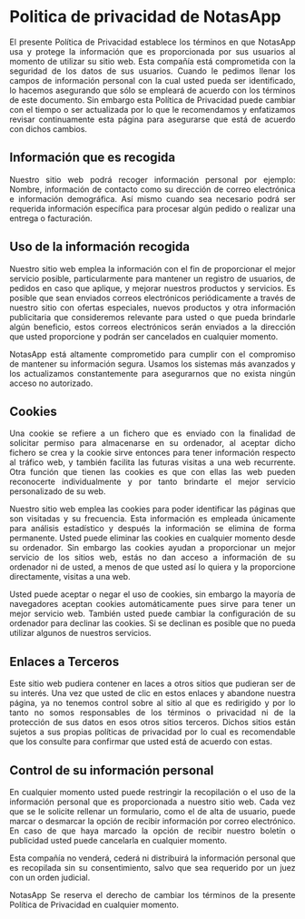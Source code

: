 # Politica de privacidad de NotasApp


<div style="text-align: justify">
El presente Política de Privacidad establece los términos en que NotasApp usa y protege la información que es proporcionada por sus usuarios al momento de utilizar su sitio web. Esta compañía está comprometida con la seguridad de los datos de sus usuarios. Cuando le pedimos llenar los campos de información personal con la cual usted pueda ser identificado, lo hacemos asegurando que sólo se empleará de acuerdo con los términos de este documento. Sin embargo esta Política de Privacidad puede cambiar con el tiempo o ser actualizada por lo que le recomendamos y enfatizamos revisar continuamente esta página para asegurarse que está de acuerdo con dichos cambios.
</div>


## Información que es recogida
<div style="text-align: justify">
Nuestro sitio web podrá recoger información personal por ejemplo: Nombre, información de contacto como su dirección de correo electrónica e información demográfica. Así mismo cuando sea necesario podrá ser requerida información específica para procesar algún pedido o realizar una entrega o facturación.
</div>

## Uso de la información recogida
<div style="text-align: justify">
Nuestro sitio web emplea la información con el fin de proporcionar el mejor servicio posible, particularmente para mantener un registro de usuarios, de pedidos en caso que aplique, y mejorar nuestros productos y servicios. Es posible que sean enviados correos electrónicos periódicamente a través de nuestro sitio con ofertas especiales, nuevos productos y otra información publicitaria que consideremos relevante para usted o que pueda brindarle algún beneficio, estos correos  electrónicos serán enviados a la dirección que usted proporcione y podrán ser cancelados en cualquier momento.
  
NotasApp está altamente comprometido para cumplir con el compromiso de mantener su información segura. Usamos los sistemas más avanzados y los actualizamos constantemente para asegurarnos que no exista ningún acceso no autorizado.
</div>

## Cookies
<div style="text-align: justify">
Una cookie se refiere a un fichero que es enviado con la finalidad de solicitar permiso para almacenarse en su ordenador, al aceptar dicho fichero se crea y la cookie sirve entonces para tener información respecto al tráfico web, y también facilita las futuras visitas a una web recurrente. Otra función que tienen las cookies es que con ellas las web pueden reconocerte individualmente y por tanto brindarte el mejor servicio personalizado de su web.
  
Nuestro sitio web emplea las cookies para poder identificar las páginas que son visitadas y su frecuencia. Esta información es empleada únicamente para análisis estadístico y después la información se elimina de forma permanente. Usted puede eliminar las cookies en cualquier momento desde su ordenador. Sin embargo las cookies ayudan a proporcionar un mejor servicio de los sitios web, estás no dan acceso a información de su ordenador ni de usted, a menos de que usted así lo quiera y la proporcione directamente, visitas a una web.

Usted puede aceptar o negar el uso de cookies, sin embargo la mayoría de navegadores aceptan cookies automáticamente pues sirve para tener un mejor servicio web. También usted puede cambiar la configuración de su ordenador para declinar las cookies. Si se declinan es posible que no pueda utilizar algunos de nuestros servicios.
</div>

## Enlaces a Terceros
<div style="text-align: justify">
Este sitio web pudiera contener en laces a otros sitios que pudieran ser de su interés. Una vez que usted de clic en estos enlaces y abandone nuestra página, ya no tenemos control sobre al sitio al que es redirigido y por lo tanto no somos responsables de los términos o privacidad ni de la protección de sus datos en esos otros sitios terceros. Dichos sitios están sujetos a sus propias políticas de privacidad por lo cual es recomendable que los consulte para confirmar que usted está de acuerdo con estas.
</div>

## Control de su información personal
<div style="text-align: justify">
En cualquier momento usted puede restringir la recopilación o el uso de la información personal que es proporcionada a nuestro sitio web. Cada vez que se le solicite rellenar un formulario, como el de alta de usuario, puede marcar o desmarcar la opción de recibir información por correo electrónico. En caso de que haya marcado la opción de recibir nuestro boletín o publicidad usted puede cancelarla en cualquier momento.
  
Esta compañía no venderá, cederá ni distribuirá la información personal que es recopilada sin su consentimiento, salvo que sea requerido por un juez con un orden judicial. 

NotasApp Se reserva el derecho de cambiar los términos de la presente Política de Privacidad en cualquier momento.
</div>
